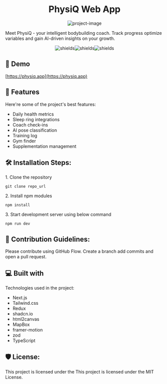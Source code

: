 <h1 align="center" id="title">PhysiQ Web App</h1>

<p align="center"><img src="https://socialify.git.ci/johngaynor/physiq-web-app/image?language=1&amp;name=1&amp;owner=1&amp;pattern=Plus&amp;theme=Light" alt="project-image"></p>

<p id="description">Meet PhysiQ - your intelligent bodybuilding coach. Track progress optimize variables and gain AI-driven insights on your growth.</p>

<p align="center"><img src="https://img.shields.io/badge/version-1.0.0-blue" alt="shields"><img src="https://img.shields.io/badge/contributors-1-green" alt="shields"><img src="https://img.shields.io/badge/status-stable-green" alt="shields"></p>

<h2>🚀 Demo</h2>

[https://physiq.app](https://physiq.app)

<h2>🧐 Features</h2>

Here're some of the project's best features:

- Daily health metrics
- Sleep ring integrations
- Coach check-ins
- AI pose classification
- Training log
- Gym finder
- Supplementation management

<h2>🛠️ Installation Steps:</h2>

<p>1. Clone the repository</p>

```
git clone repo_url
```

<p>2. Install npm modules</p>

```
npm install
```

<p>3. Start development server using below command</p>

```
npm run dev
```

<h2>🍰 Contribution Guidelines:</h2>

Please contribute using GitHub Flow. Create a branch add commits and open a pull request.

<h2>💻 Built with</h2>

Technologies used in the project:

- Next.js
- Tailwind.css
- Redux
- shadcn.io
- html2canvas
- MapBox
- framer-motion
- zod
- TypeScript

<h2>🛡️ License:</h2>

This project is licensed under the This project is licensed under the MIT License.
